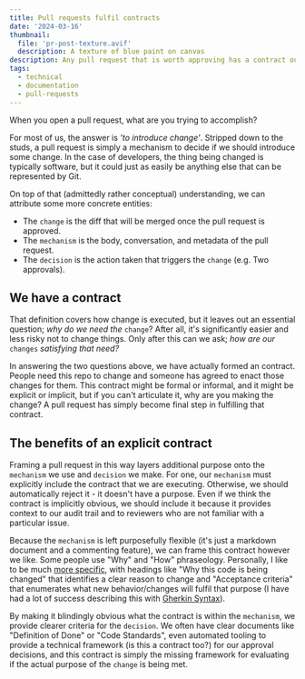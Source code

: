 ```yaml
---
title: Pull requests fulfil contracts
date: '2024-03-16'
thumbnail:
  file: 'pr-post-texture.avif'
  description: A texture of blue paint on canvas
description: Any pull request that is worth approving has a contract outling a reason to change.
tags:
  - technical
  - documentation
  - pull-requests
---
```


When you open a pull request, what are you trying to accomplish?

For most of us, the answer is _'to introduce change'_. Stripped down to the studs, a pull request is simply a mechanism to decide if we should introduce some change. In the case of developers, the thing being changed is typically software, but it could just as easily be anything else that can be represented by Git.

On top of that (admittedly rather conceptual) understanding, we can attribute some more concrete entities:

- The `change` is the diff that will be merged once the pull request is approved.
- The `mechanism` is the body, conversation, and metadata of the pull request.
- The `decision` is the action taken that triggers the `change` (e.g. Two approvals).

## We have a contract

That definition covers how change is executed, but it leaves out an essential question; _why do we need the_ `change`? After all, it's significantly easier and less risky not to change things. Only after this can we ask; _how are our_ `changes` _satisfying that need?_

In answering the two questions above, we have actually formed an contract. People need this repo to change and someone has agreed to enact those changes for them. This contract might be formal or informal, and it might be explicit or implicit, but if you can't articulate it, why are you making the change? A pull request has simply become final step in fulfilling that contract.

## The benefits of an explicit contract

Framing a pull request in this way layers additional purpose onto the `mechanism` we use and `decision` we make. For one, our `mechanism` must explicitly include the contract that we are executing. Otherwise, we should automatically reject it - it doesn't have a purpose. Even if we think the contract is implicitly obvious, we should include it because it provides context to our audit trail and to reviewers who are not familiar with a particular issue.

Because the `mechanism` is left purposefully flexible (it's just a markdown document and a commenting feature), we can frame this contract however we like. Some people use "Why" and "How" phraseology. Personally, I like to be much [more specific](https://github.com/jharlow/nvim/blob/main/snippets/prdesc.json), with headings like "Why this code is being changed" that identifies a clear reason to change and "Acceptance criteria" that enumerates what new behavior/changes will fulfil that purpose (I have had a lot of success describing this with [Gherkin Syntax](https://cucumber.io/docs/gherkin/)).

By making it blindingly obvious what the contract is within the `mechanism`, we provide clearer criteria for the `decision`. We often have clear documents like "Definition of Done" or "Code Standards", even automated tooling to provide a technical framework (is this a contract too?) for our approval decisions, and this contract is simply the missing framework for evaluating if the actual purpose of the `change` is being met.

